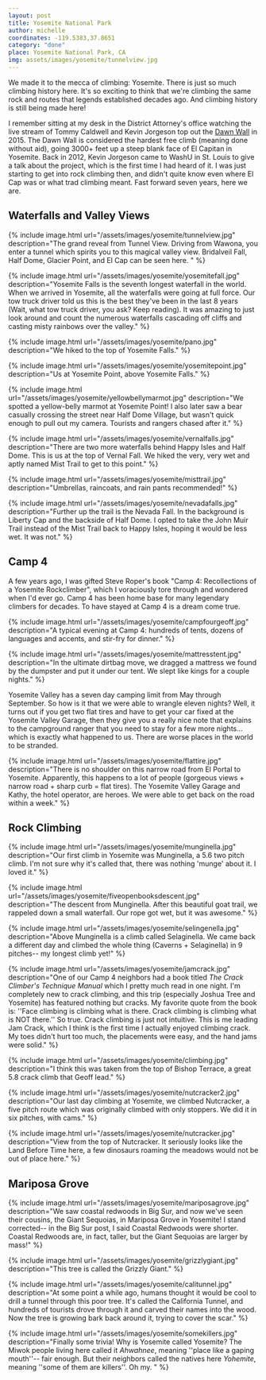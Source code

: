 ```yaml
---
layout: post
title: Yosemite National Park
author: michelle
coordinates: -119.5383,37.8651
category: "done"
place: Yosemite National Park, CA
img: assets/images/yosemite/tunnelview.jpg
---
```


We made it to the mecca of climbing: Yosemite. There is just so much climbing history here. It's so exciting to think that we're climbing the same rock and routes that legends established decades ago. And climbing history is still being made here!

I remember sitting at my desk in the District Attorney's office watching the live stream of Tommy Caldwell and Kevin Jorgeson top out the [Dawn Wall](https://www.dawnwall-film.com/) in 2015. The Dawn Wall is considered the hardest free climb (meaning done without aid), going 3000+ feet up a steep blank face of El Capitan in Yosemite. Back in 2012, Kevin Jorgeson came to WashU in St. Louis to give a talk about the project, which is the first time I had heard of it. I was just starting to get into rock climbing then, and didn't quite know even where El Cap was or what trad climbing meant. Fast forward seven years, here we are.

## Waterfalls and Valley Views

{% include image.html url="/assets/images/yosemite/tunnelview.jpg" description="The grand reveal from Tunnel View. Driving from Wawona, you enter a tunnel which spirits you to this magical valley view. Bridalveil Fall, Half Dome, Glacier Point, and El Cap can be seen here. " %}

{% include image.html url="/assets/images/yosemite/yosemitefall.jpg" description="Yosemite Falls is the seventh longest waterfall in the world. When we arrived in Yosemite, all the waterfalls were going at full force. Our tow truck driver told us this is the best they've been in the last 8 years (Wait, what tow truck driver, you ask? Keep reading). It was amazing to just look around and count the numerous waterfalls cascading off cliffs and casting misty rainbows over the valley." %}

{% include image.html url="/assets/images/yosemite/pano.jpg" description="We hiked to the top of Yosemite Falls." %}

{% include image.html url="/assets/images/yosemite/yosemitepoint.jpg" description="Us at Yosemite Point, above Yosemite Falls." %}

{% include image.html url="/assets/images/yosemite/yellowbellymarmot.jpg" description="We spotted a yellow-belly marmot at Yosemite Point! I also later saw a bear casually crossing the street near Half Dome Village, but wasn't quick enough to pull out my camera. Tourists and rangers chased after it." %}

{% include image.html url="/assets/images/yosemite/vernalfalls.jpg" description="There are two more waterfalls behind Happy Isles and Half Dome. This is us at the top of Vernal Fall. We hiked the very, very wet and aptly named Mist Trail to get to this point." %}

{% include image.html url="/assets/images/yosemite/misttrail.jpg" description="Umbrellas, raincoats, and rain pants recommended!" %}

{% include image.html url="/assets/images/yosemite/nevadafalls.jpg" description="Further up the trail is the Nevada Fall. In the background is Liberty Cap and the backside of Half Dome. I opted to take the John Muir Trail instead of the Mist Trail back to Happy Isles, hoping it would be less wet. It was not." %}

## Camp 4

A few years ago, I was gifted Steve Roper's book "Camp 4: Recollections of a Yosemite Rockclimber", which I voraciously tore through and wondered when I'd ever go. Camp 4 has been home base for many legendary climbers for decades. To have stayed at Camp 4 is a dream come true.

{% include image.html url="/assets/images/yosemite/campfourgeoff.jpg" description="A typical evening at Camp 4: hundreds of tents, dozens of languages and accents, and stir-fry for dinner." %}

{% include image.html url="/assets/images/yosemite/mattresstent.jpg" description="In the ultimate dirtbag move, we dragged a mattress we found by the dumpster and put it under our tent. We slept like kings for a couple nights." %}

Yosemite Valley has a seven day camping limit from May through September. So how is it that we were able to wrangle eleven nights? Well, it turns out if you get two flat tires and have to get your car fixed at the Yosemite Valley Garage, then they give you a really nice note that explains to the campground ranger that you need to stay for a few more nights... which is exactly what happened to us. There are worse places in the world to be stranded.

{% include image.html url="/assets/images/yosemite/flattire.jpg" description="There is no shoulder on this narrow road from El Portal to Yosemite. Apparently, this happens to a lot of people (gorgeous views + narrow road + sharp curb = flat tires). The Yosemite Valley Garage and Kathy, the hotel operator, are heroes. We were able to get back on the road within a week." %}

## Rock Climbing

{% include image.html url="/assets/images/yosemite/munginella.jpg" description="Our first climb in Yosemite was Munginella, a 5.6 two pitch climb. I'm not sure why it's called that, there was nothing 'munge' about it. I loved it." %}

{% include image.html url="/assets/images/yosemite/fiveopenbooksdescent.jpg" description="The descent from Munginella. After this beautiful goat trail, we rappeled down a small waterfall. Our rope got wet, but it was awesome." %}

{% include image.html url="/assets/images/yosemite/selingenella.jpg" description="Above Munginella is a climb called Selaginella. We came back a different day and climbed the whole thing (Caverns + Selaginella) in 9 pitches-- my longest climb yet!" %}

{% include image.html url="/assets/images/yosemite/jamcrack.jpg" description="One of our Camp 4 neighbors had a book titled <i>The Crack Climber's Technique Manual</i> which I pretty much read in one night. I'm completely new to crack climbing, and this trip (especially Joshua Tree and Yosemite) has featured nothing but cracks. My favorite quote from the book is: ''Face climbing is climbing what is there. Crack climbing is climbing what is NOT there.'' So true. Crack climbing is just not intuitive. This is me leading Jam Crack, which I think is the first time I actually enjoyed climbing crack. My toes didn't hurt too much, the placements were easy, and the hand jams were solid." %}

{% include image.html url="/assets/images/yosemite/climbing.jpg" description="I think this was taken from the top of Bishop Terrace, a great 5.8 crack climb that Geoff lead." %}

{% include image.html url="/assets/images/yosemite/nutcracker2.jpg" description="Our last day climbing at Yosemite, we climbed Nutcracker, a five pitch route which was originally climbed with only stoppers. We did it in six pitches, with cams." %}

{% include image.html url="/assets/images/yosemite/nutcracker.jpg" description="View from the top of Nutcracker. It seriously looks like the Land Before Time here, a few dinosaurs roaming the meadows would not be out of place here." %}

## Mariposa Grove

{% include image.html url="/assets/images/yosemite/mariposagrove.jpg" description="We saw coastal redwoods in Big Sur, and now we've seen their cousins, the Giant Sequoias, in Mariposa Grove in Yosemite! I stand corrected-- in the Big Sur post, I said Coastal Redwoods were shorter. Coastal Redwoods are, in fact, taller, but the Giant Sequoias are larger by mass!" %}

{% include image.html url="/assets/images/yosemite/grizzlygiant.jpg" description="This tree is called the Grizzly Giant." %}

{% include image.html url="/assets/images/yosemite/calitunnel.jpg" description="At some point a while ago, humans thought it would be cool to drill a tunnel through this poor tree. It's called the California Tunnel, and hundreds of tourists drove through it and carved their names into the wood. Now the tree is growing bark back around it, trying to cover the scar." %}

{% include image.html url="/assets/images/yosemite/somekillers.jpg" description="Finally some trivia! Why is Yosemite called Yosemite? The Miwok people living here called it <i>Ahwahnee</i>, meaning ''place like a gaping mouth''-- fair enough. But their neighbors called the natives here <i>Yohemite</i>, meaning ''some of them are killers''. Oh my. " %}